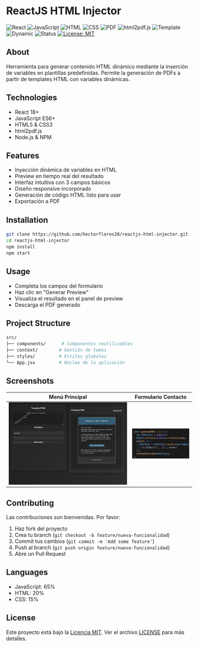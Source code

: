 # ReactJS HTML Injector

![React](https://img.shields.io/badge/React-18+-61DAFB.svg)
![JavaScript](https://img.shields.io/badge/JavaScript-ES6+-F7DF1E.svg)
![HTML](https://img.shields.io/badge/HTML-5-E34F26.svg)
![CSS](https://img.shields.io/badge/CSS-3-1572B6.svg)
![PDF](https://img.shields.io/badge/PDF-Generator-red.svg)
![html2pdf.js](https://img.shields.io/badge/html2pdf.js-Latest-blue.svg)
![Template](https://img.shields.io/badge/Template-Injection-success.svg)
![Dynamic](https://img.shields.io/badge/Dynamic-Variables-orange.svg)
![Status](https://img.shields.io/badge/Status-Active-brightgreen.svg)
[![License: MIT](https://img.shields.io/badge/License-MIT-blue.svg)](https://opensource.org/licenses/MIT)

## About
Herramienta para generar contenido HTML dinámico mediante la inserción de variables en plantillas predefinidas. Permite la generación de PDFs a partir de templates HTML con variables dinámicas.

## Technologies
- React 18+
- JavaScript ES6+
- HTML5 & CSS3
- html2pdf.js
- Node.js & NPM

## Features
- Inyección dinámica de variables en HTML
- Preview en tiempo real del resultado
- Interfaz intuitiva con 3 campos básicos
- Diseño responsive incorporado
- Generación de código HTML listo para usar
- Exportación a PDF

## Installation
```bash
git clone https://github.com/hectorflores28/reactjs-html-injector.git
cd reactjs-html-injector
npm install
npm start
```

## Usage
- Completa los campos del formulario
- Haz clic en "Generar Preview"
- Visualiza el resultado en el panel de preview
- Descarga el PDF generado

## Project Structure
```bash
src/
├── components/      # Componentes reutilizables
├── context/        # Gestión de temas
├── styles/         # Estilos globales
└── App.jsx         # Núcleo de la aplicación
```

## Screenshots
| Menú Principal | Formulario Contacto |
|----------------|---------------------|
| ![Formulario y Preview de Inyeccion de Variables](./public/screenshot.png) | ![Fragmento de HTML "template"](./public/screenshot2.png) |

## Contributing
Las contribuciones son bienvenidas. Por favor:
1. Haz fork del proyecto
2. Crea tu branch (`git checkout -b feature/nueva-funcionalidad`)
3. Commit tus cambios (`git commit -m 'Add some feature'`)
4. Push al branch (`git push origin feature/nueva-funcionalidad`)
5. Abre un Pull Request

## Languages
- JavaScript: 65%
- HTML: 20%
- CSS: 15%

## License
Este proyecto está bajo la [Licencia MIT](./LICENSE). Ver el archivo [LICENSE](./LICENSE) para más detalles.

